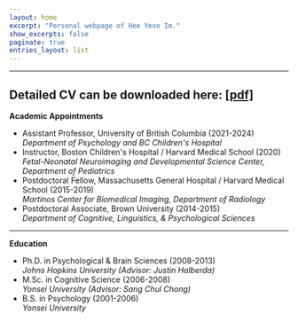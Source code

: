 ```yaml
---
layout: home
excerpt: "Personal webpage of Hee Yeon Im."
show_excerpts: false
paginate: true
entries_layout: list
---
```


------
__Detailed CV can be downloaded here:__ [[pdf]](/HeeYeon_Im_CV_2020_November.pdf)<br/>
------

__Academic Appointments__<br/>
* Assistant Professor, University of British Columbia (2021-2024)<br/>
  _Department of Psychology and BC Children's Hospital_<br/>
* Instructor, Boston Children's Hospital / Harvard Medical School (2020)<br/>
  _Fetal-Neonatal Neuroimaging and Developmental Science Center, Department of Pediatrics_<br/>
* Postdoctoral Fellow, Massachusetts General Hospital / Harvard Medical School (2015-2019)<br/>
  _Martinos Center for Biomedical Imaging, Department of Radiology_<br/>
* Postdoctoral Associate, Brown University (2014-2015)<br/>
  _Department of Cognitive, Linguistics, & Psychological Sciences_<br/>	
             
------
__Education__<br/>
* Ph.D. in Psychological & Brain Sciences (2008-2013)<br/>
  _Johns Hopkins University (Advisor: Justin Halberda)_<br/>
* M.Sc. in Cognitive Science (2006-2008)<br/>
  _Yonsei University (Advisor: Sang Chul Chong)_<br/>
* B.S. in Psychology (2001-2006)<br/>
  _Yonsei University_ 

<!---
<br/>
* [Publications](https://heeyeon-im.github.io/publications/)
* [Research projects](https://heeyeon-im.github.io/projects/)
* [Experimental paradigms](https://heeyeon-im.github.io/demo/)
* [CV](https://heeyeon-im.github.io/cv/)
* [Google Scholar Link](https://scholar.google.com/citations?user=Zq3Z-ioAAAAJ&hl=en)
-->
